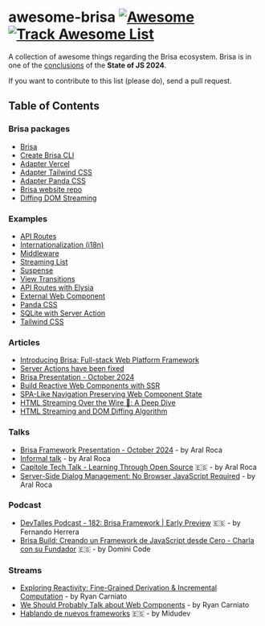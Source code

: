 # awesome-brisa [![Awesome](https://cdn.rawgit.com/sindresorhus/awesome/d7305f38d29fed78fa85652e3a63e154dd8e8829/media/badge.svg)](https://github.com/sindresorhus/awesome) [![Track Awesome List](https://www.trackawesomelist.com/badge.svg)](https://www.trackawesomelist.com/teafuljs/teaful/)

A collection of awesome things regarding the Brisa ecosystem. Brisa is in one of the [conclusions](https://2024.stateofjs.com/en-US/conclusion/) of the **State of JS 2024**.

If you want to contribute to this list (please do), send a pull request.

## Table of Contents

### Brisa packages

- [Brisa](https://github.com/brisa-build/brisa)
- [Create Brisa CLI](https://github.com/brisa-build/brisa/tree/canary/packages/create-brisa)
- [Adapter Vercel](https://github.com/brisa-build/brisa/tree/canary/packages/adapter-vercel)
- [Adapter Tailwind CSS](https://github.com/brisa-build/brisa/tree/canary/packages/brisa-tailwindcss)
- [Adapter Panda CSS](https://github.com/brisa-build/brisa/blob/canary/packages/brisa-pandacss)
- [Brisa website repo](https://github.com/brisa-build/brisa/tree/canary/packages/www)
- [Diffing DOM Streaming](https://github.com/brisa-build/diff-dom-streaming)

### Examples

- [API Routes](https://github.com/brisa-build/brisa/tree/canary/examples/with-api-routes)
- [Internationalization (i18n)](https://github.com/brisa-build/brisa/tree/canary/examples/with-i18n)
- [Middleware](https://github.com/brisa-build/brisa/tree/canary/examples/with-middleware)
- [Streaming List](https://github.com/brisa-build/brisa/tree/canary/examples/with-streaming-list)
- [Suspense](https://github.com/brisa-build/brisa/tree/canary/examples/with-suspense)
- [View Transitions](https://github.com/brisa-build/brisa/tree/canary/examples/with-view-transitions)
- [API Routes with Elysia](https://github.com/brisa-build/brisa/tree/main/examples/with-elysia)
- [External Web Component](https://github.com/brisa-build/brisa/tree/main/examples/with-external-web-component)
- [Panda CSS](https://github.com/brisa-build/brisa/tree/canary/examples/with-pandacss)
- [SQLite with Server Action](https://github.com/brisa-build/brisa/tree/main/examples/with-sqlite-with-server-action)
- [Tailwind CSS](https://github.com/brisa-build/brisa/tree/main/examples/with-tailwindcss)

### Articles

- [Introducing Brisa: Full-stack Web Platform Framework](https://brisa.build/blog/introducing-brisa)
- [Server Actions have been fixed](https://brisa.build/blog/server-actions-have-been-fixed)
- [Brisa Presentation - October 2024](https://brisa.build/blog/brisa-presentation)
- [Build Reactive Web Components with SSR](https://aralroca.com/blog/reactive-web-components-with-ssr)
- [SPA-Like Navigation Preserving Web Component State](https://aralroca.com/blog/spa-navigation)
- [HTML Streaming Over the Wire 🥳: A Deep Dive](https://aralroca.com/blog/html-streaming-over-the-wire)
- [HTML Streaming and DOM Diffing Algorithm](https://aralroca.com/blog/html-node-streaming)

### Talks

- [Brisa Framework Presentation - October 2024](https://www.youtube.com/watch?v=rtHxGKkqOzM) - by Aral Roca
- [Informal talk](https://www.youtube.com/watch?v=kj_g5vIm1lA) - by Aral Roca
- [Capitole Tech Talk - Learning Through Open Source](https://www.youtube.com/watch?v=NZRvpWB8Ix8) 🇪🇸 - by Aral Roca
- [Server-Side Dialog Management: No Browser JavaScript Required](https://www.youtube.com/watch?v=7kwT1oshUJA) - by Aral Roca

### Podcast

- [DevTalles Podcast - 182: Brisa Framework | Early Preview](https://www.youtube.com/watch?v=XYI2JEmL9A0) 🇪🇸 - by Fernando Herrera
- [Brisa Build: Creando un Framework de JavaScript desde Cero - Charla con su Fundador](https://www.youtube.com/watch?v=WOTKdwxM93Q)  🇪🇸 - by Domini Code

### Streams

- [Exploring Reactivity: Fine-Grained Derivation & Incremental Computation](https://www.youtube.com/live/kz-p_017Usc?t=1400s) - by Ryan Carniato
- [We Should Probably Talk about Web Components](https://www.youtube.com/live/0F9t_WeJ5p4?si=nCnhUGKNOnvlWXgD&t=18245) - by Ryan Carniato
- [Hablando de nuevos frameworks](https://youtu.be/esWBgBksL-M?si=fSzHgChr6zz1kwkj&t=227) 🇪🇸 - by Midudev
